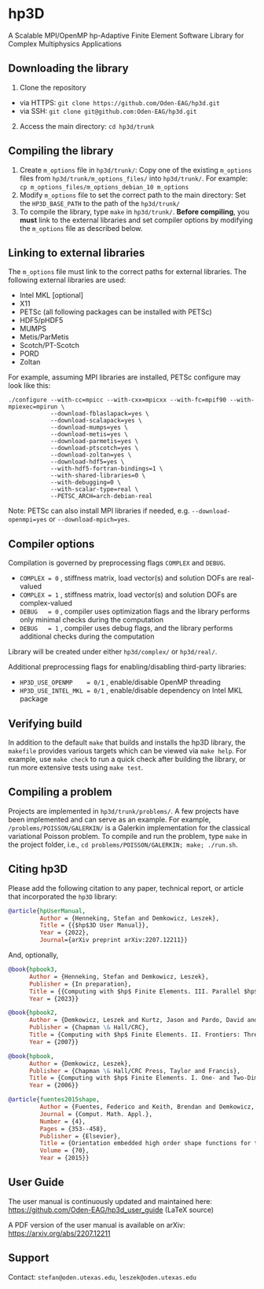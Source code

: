 # hp3D
A Scalable MPI/OpenMP hp-Adaptive Finite Element Software Library
for Complex Multiphysics Applications

## Downloading the library
1. Clone the repository
- via HTTPS: `git clone https://github.com/Oden-EAG/hp3d.git`
- via SSH: `git clone git@github.com:Oden-EAG/hp3d.git`
2. Access the main directory: `cd hp3d/trunk`

## Compiling the library
1. Create `m_options` file in `hp3d/trunk/`:
Copy one of the existing `m_options` files from `hp3d/trunk/m_options_files/` into `hp3d/trunk/`.
For example: `cp m_options_files/m_options_debian_10 m_options`
2. Modify `m_options` file to set the correct path to the main directory:
Set the `HP3D_BASE_PATH` to the path of the `hp3d/trunk/`
3. To compile the library, type `make` in `hp3d/trunk/`. **Before compiling**, you **must** link to the external libraries and set compiler options by modifying the `m_options` file as described below.

## Linking to external libraries
The `m_options` file must link to the correct paths for external libraries. The following external libraries are used:
- Intel MKL [optional]
- X11
- PETSc (all following packages can be installed with PETSc)
- HDF5/pHDF5
- MUMPS
- Metis/ParMetis
- Scotch/PT-Scotch
- PORD
- Zoltan

For example, assuming MPI libraries are installed,
PETSc configure may look like this:
```
./configure --with-cc=mpicc --with-cxx=mpicxx --with-fc=mpif90 --with-mpiexec=mpirun \
            --download-fblaslapack=yes \
            --download-scalapack=yes \
            --download-mumps=yes \
            --download-metis=yes \
            --download-parmetis=yes \
            --download-ptscotch=yes \
            --download-zoltan=yes \
            --download-hdf5=yes \
            --with-hdf5-fortran-bindings=1 \
            --with-shared-libraries=0 \
            --with-debugging=0 \
            --with-scalar-type=real \
            --PETSC_ARCH=arch-debian-real
```
Note: PETSc can also install MPI libraries if needed,
e.g. `--download-openmpi=yes` or `--download-mpich=yes`.

## Compiler options
Compilation is governed by preprocessing flags `COMPLEX` and `DEBUG`.
- `COMPLEX = 0` , stiffness matrix, load vector(s) and solution DOFs are real-valued
- `COMPLEX = 1` , stiffness matrix, load vector(s) and solution DOFs are complex-valued
- `DEBUG   = 0` , compiler uses optimization flags and the library performs only minimal checks during the computation
- `DEBUG   = 1` , compiler uses debug flags, and the library performs additional checks during the computation

Library will be created under either `hp3d/complex/` or `hp3d/real/`.

Additional preprocessing flags for enabling/disabling third-party libraries:
- `HP3D_USE_OPENMP    = 0/1` , enable/disable OpenMP threading
- `HP3D_USE_INTEL_MKL = 0/1` , enable/disable dependency on Intel MKL package

## Verifying build
In addition to the default `make` that builds and installs the hp3D library, the `makefile` provides various targets which can be viewed via `make help`. For example, use `make check` to run a quick check after building the library, or run more extensive tests using `make test`.

## Compiling a problem
Projects are implemented in `hp3d/trunk/problems/`. A few projects have been implemented and can serve as an example. For example, `/problems/POISSON/GALERKIN/` is a Galerkin implementation for the classical variational Poisson problem. To compile and run the problem, type `make`  in the project folder, i.e., `cd problems/POISSON/GALERKIN; make; ./run.sh`.

## Citing hp3D
Please add the following citation to any paper, technical report, or article that incorporated the `hp3D` library:
```bibtex
@article{hpUserManual,
         Author = {Henneking, Stefan and Demkowicz, Leszek},
         Title = {{$hp$3D User Manual}},
         Year = {2022},
         Journal={arXiv preprint arXiv:2207.12211}}
```
And, optionally,
```bibtex
@book{hpbook3,
      Author = {Henneking, Stefan and Demkowicz, Leszek},
      Publisher = {In preparation},
      Title = {{Computing with $hp$ Finite Elements. III. Parallel $hp$3D Code}},
      Year = {2023}}
```
```bibtex
@book{hpbook2,
      Author = {Demkowicz, Leszek and Kurtz, Jason and Pardo, David and Paszy\'{n}ski, Maciej and Rachowicz, Waldemar and Zdunek, Adam},
      Publisher = {Chapman \& Hall/CRC},
      Title = {Computing with $hp$ Finite Elements. II. Frontiers: Three-Dimensional Elliptic and Maxwell Problems with Applications},
      Year = {2007}}
```
```bibtex
@book{hpbook,
      Author = {Demkowicz, Leszek},
      Publisher = {Chapman \& Hall/CRC Press, Taylor and Francis},
      Title = {Computing with $hp$ Finite Elements. I. One- and Two-Dimensional Elliptic and Maxwell Problems},
      Year = {2006}}
```
```bibtex
@article{fuentes2015shape,
         Author = {Fuentes, Federico and Keith, Brendan and Demkowicz, Leszek and Nagaraj, Sriram},
         Journal = {Comput. Math. Appl.},
         Number = {4},
         Pages = {353--458},
         Publisher = {Elsevier},
         Title = {Orientation embedded high order shape functions for the exact sequence elements of all shapes},
         Volume = {70},
         Year = {2015}}
```

## User Guide
The user manual is continuously updated and maintained here:
https://github.com/Oden-EAG/hp3d_user_guide (LaTeX source)

A PDF version of the user manual is available on arXiv: https://arxiv.org/abs/2207.12211

## Support
Contact: ``stefan@oden.utexas.edu``, ``leszek@oden.utexas.edu``
